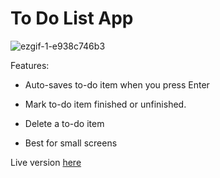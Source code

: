 # To Do List App





![ezgif-1-e938c746b3](https://user-images.githubusercontent.com/68879676/190080317-496538ee-9a0f-4945-8502-161166e77a09.gif)


Features:
* Auto-saves to-do item when you press Enter
* Mark to-do item finished or unfinished.
* Delete a to-do item


* Best for small screens

Live version [here](https://to-do-list-app-devgcjune8.pages.dev/)
